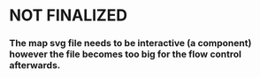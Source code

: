 # NOT FINALIZED

### The map svg file needs to be interactive (a component) however the file becomes too big for the flow control afterwards.
